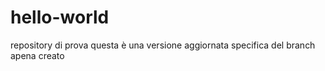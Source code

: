 # hello-world
repository di prova
questa è una versione aggiornata specifica del branch apena creato
